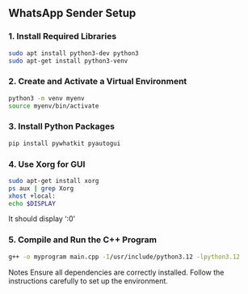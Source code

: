 ## WhatsApp Sender Setup

### 1. Install Required Libraries

```bash
sudo apt install python3-dev python3
sudo apt-get install python3-venv
```

### 2. Create and Activate a Virtual Environment

```bash
python3 -m venv myenv
source myenv/bin/activate
```
### 3. Install Python Packages
```bash
pip install pywhatkit pyautogui
```
### 4. Use Xorg for GUI
```bash
sudo apt-get install xorg
ps aux | grep Xorg
xhost +local:
echo $DISPLAY
```
 It should display ‘:0’
### 5. Compile and Run the C++ Program
```bash
g++ -o myprogram main.cpp -I/usr/include/python3.12 -lpython3.12
```
Notes
Ensure all dependencies are correctly installed.
Follow the instructions carefully to set up the environment.
